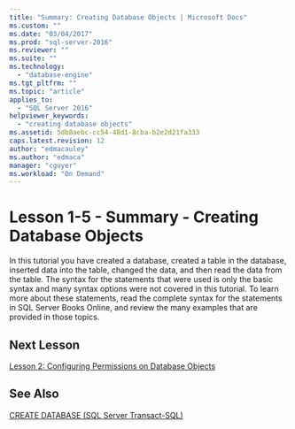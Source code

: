 ```yaml
---
title: "Summary: Creating Database Objects | Microsoft Docs"
ms.custom: ""
ms.date: "03/04/2017"
ms.prod: "sql-server-2016"
ms.reviewer: ""
ms.suite: ""
ms.technology: 
  - "database-engine"
ms.tgt_pltfrm: ""
ms.topic: "article"
applies_to: 
  - "SQL Server 2016"
helpviewer_keywords: 
  - "creating database objects"
ms.assetid: 5db8aebc-cc54-48d1-8cba-b2e2d21fa333
caps.latest.revision: 12
author: "edmacauley"
ms.author: "edmaca"
manager: "cguyer"
ms.workload: "On Demand"
---
```

# Lesson 1-5 - Summary - Creating Database Objects
In this tutorial you have created a database, created a table in the database, inserted data into the table, changed the data, and then read the data from the table. The syntax for the statements that were used is only the basic syntax and many syntax options were not covered in this tutorial. To learn more about these statements, read the complete syntax for the statements in SQL Server Books Online, and review the many examples that are provided in those topics.  
  
## Next Lesson  
[Lesson 2: Configuring Permissions on Database Objects](../t-sql/lesson-2-configuring-permissions-on-database-objects.md)  
  
## See Also  
[CREATE DATABASE &#40;SQL Server Transact-SQL&#41;](../t-sql/statements/create-database-sql-server-transact-sql.md)  
  
  
  

